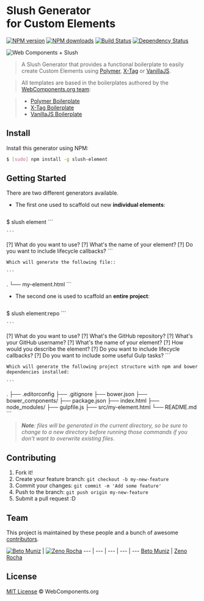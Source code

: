 # Slush Generator<br> for Custom Elements<br>

[![NPM version](http://img.shields.io/npm/v/slush-element.svg?style=flat)](http://npmjs.org/slush-element)
[![NPM downloads](http://img.shields.io/npm/dm/slush-element.svg?style=flat)](http://npmjs.org/slush-element)
[![Build Status](http://img.shields.io/travis/webcomponents/slush-element/master.svg?style=flat)](https://travis-ci.org/webcomponents/slush-element)
[![Dependency Status](http://img.shields.io/david/webcomponents/slush-element.svg?style=flat)](https://david-dm.org/webcomponents/slush-element)

![Web Components + Slush](https://cloud.githubusercontent.com/assets/1680157/3633653/b7ba9750-0eed-11e4-848f-3d4eb7e2ea08.png)

> A Slush Generator that provides a functional boilerplate to easily create Custom Elements using [Polymer](http://www.polymer-project.org/), [X-Tag](http://x-tags.org/) or [VanillaJS](http://vanilla-js.com/).

> All templates are based in the boilerplates authored by the [WebComponents.org team](https://github.com/webcomponents/):

> * [Polymer Boilerplate](https://github.com/webcomponents/polymer-boilerplate)
> * [X-Tag Boilerplate](https://github.com/webcomponents/x-tag-boilerplate)
> * [VanillaJS Boilerplate](https://github.com/webcomponents/element-boilerplate)

## Install

Install this generator using NPM:

```sh
$ [sudo] npm install -g slush-element
```

## Getting Started

There are two different generators available.

* The first one used to scaffold out new **individual elements**:

    ```sh
$ slush element
    ```

    ```
[?] What do you want to use?
[?] What's the name of your element?
[?] Do you want to include lifecycle callbacks?
    ```

    Which will generate the following file::

    ```
.
└── my-element.html
    ```

* The second one is used to scaffold an **entire project**:

    ```sh
$ slush element:repo
    ```

    ```
[?] What do you want to use?
[?] What's the GitHub repository?
[?] What's your GitHub username?
[?] What's the name of your element?
[?] How would you describe the element?
[?] Do you want to include lifecycle callbacks?
[?] Do you want to include some useful Gulp tasks?
    ```

    Which will generate the following project structure with npm and bower dependencies installed:

    ```
.
├── .editorconfig
├── .gitignore
├── bower.json
├── bower_components/
├── package.json
├── index.html
├── node_modules/
├── gulpfile.js
├── src/my-element.html
└── README.md
    ```

> _**Note**: files will be generated in the current directory, so be sure to change to a new directory before running those commands if you don't want to overwrite existing files._

## Contributing

1. Fork it!
2. Create your feature branch: `git checkout -b my-new-feature`
3. Commit your changes: `git commit -m 'Add some feature'`
4. Push to the branch: `git push origin my-new-feature`
5. Submit a pull request :D

## Team

This project is maintained by these people and a bunch of awesome [contributors](https://github.com/webcomponents/generator-element/graphs/contributors).

[![Beto Muniz](https://2.gravatar.com/avatar/fff7258836f20ea66b061b49a51fe8dd)](https://github.com/obetomuniz) | [![Zeno Rocha](https://2.gravatar.com/avatar/e190023b66e2b8aa73a842b106920c93)](https://github.com/zenorocha)
--- | --- | --- | --- | ---
[Beto Muniz](https://github.com/obetomuniz) | [Zeno Rocha](https://github.com/zenorocha)

## License

[MIT License](http://webcomponentsorg.mit-license.org/) © WebComponents.org
